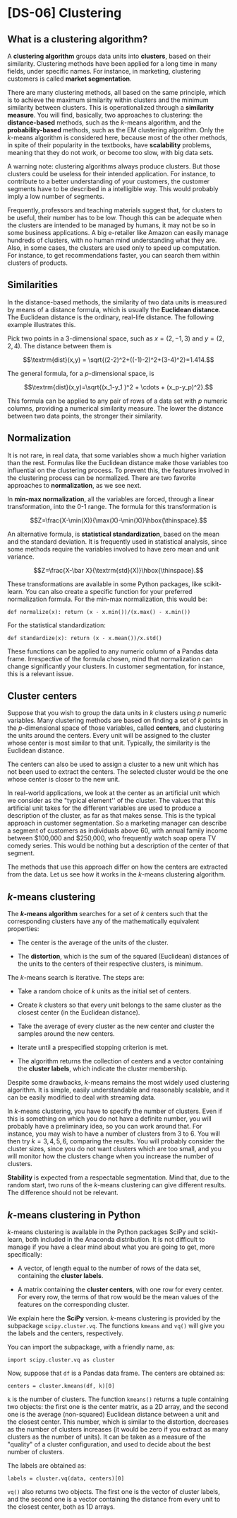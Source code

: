 # [DS-06] Clustering

## What is a clustering algorithm?

A **clustering algorithm** groups data units into **clusters**, based on their similarity. Clustering methods have been applied for a long time in many fields, under specific names. For instance, in marketing, clustering customers is called **market segmentation**. 

There are many clustering methods, all based on the same principle, which is to achieve the maximum similarity within clusters and the minimum similarity between clusters. This is operationalized through a **similarity measure**. You will find, basically, two approaches to clustering: the **distance-based** methods, such as the $k$-means algorithm, and the **probability-based** methods, such as the EM clustering algorithm. Only the $k$-means algorithm is considered here, because most of the other methods, in spite of their popularity in the textbooks, have **scalability** problems, meaning that they do not work, or become too slow, with big data sets.

A warning note: clustering algorithms always produce clusters. But those clusters could be useless for their intended application. For instance, to contribute to a better understanding of your customers, the customer segments have to be described in a intelligible way. This would probably imply a low number of segments.

Frequently, professors and teaching materials suggest that, for clusters to be useful, their number has to be low. Though this can be adequate when the clusters are intended to be managed by humans, it may not be so in some business applications. A big e-retailer like Amazon can easily manage hundreds of clusters, with no human mind understanding what they are. Also, in some cases, the clusters are used only to speed up computation. For instance, to get recommendations faster, you can search them within clusters of products.

## Similarities

In the distance-based methods, the similarity of two data units is measured by means of a distance formula, which is usually the **Euclidean distance**. The Euclidean distance is the ordinary, real-life distance. The following example illustrates this.

Pick two points in a 3-dimensional space, such as $x=(2,-1,3)$ and $y=(2,2,4)$. The distance between them is

$$\textrm{dist}(x,y) = \sqrt{(2-2)^2+((-1)-2)^2+(3-4)^2}=1.414.$$

The general formula, for a $p$-dimensional space, is

$$\textrm{dist}(x,y)=\sqrt{(x_1-y_1 )^2 + \cdots + (x_p-y_p)^2}.$$

This formula can be applied to any pair of rows of a data set with $p$ numeric columns, providing a numerical similarity measure. The lower the distance between two data points, the stronger their similarity.

## Normalization

It is not rare, in real data, that some variables show a much higher variation than the rest. Formulas like the Euclidean distance make those variables too influential on the clustering process. To prevent this, the features involved in the clustering process can be normalized. There are two favorite approaches to **normalization**, as we see next.

In **min-max normalization**, all the variables are forced, through a linear transformation, into the 0-1 range. The formula for this transformation is

$$Z=\frac{X-\min(X)}{\max(X)-\min(X)}\hbox{\thinspace}.$$

An alternative formula, is **statistical standardization**, based on the mean and the standard deviation. It is frequently used in statistical analysis, since some methods require the variables involved to have zero mean and unit variance.

$$Z=\frac{X-\bar X}{\textrm{std}(X)}\hbox{\thinspace}.$$

These transformations are available in some Python packages, like scikit-learn. You can also create a specific function for your preferred normalization formula. For the min-max normalization, this would be:

```
def normalize(x): return (x - x.min())/(x.max() - x.min())
```
For the statistical standardization:

```
def standardize(x): return (x - x.mean())/x.std()
```

These functions can be applied to any numeric column of a Pandas data frame. Irrespective of the formula chosen, mind that normalization can change significantly your clusters. In customer segmentation, for instance, this is a relevant issue.

## Cluster centers

Suppose that you wish to group the data units in $k$ clusters using $p$ numeric variables. Many clustering methods are based on finding a set of $k$ points in the $p$-dimensional space of those variables, called **centers**, and clustering the units around the centers. Every unit will be assigned to the cluster whose center is most similar to that unit. Typically, the similarity is the Euclidean distance.

The centers can also be used to assign a cluster to a new unit which has not been used to extract the centers. The selected cluster would be the one whose center is closer to the new unit.

In real-world applications, we look at the center as an artificial unit which we consider as the "typical element'' of the cluster. The values that this artificial unit takes for the different variables are used to produce a description of the cluster, as far as that makes sense. This is the typical approach in customer segmentation. So a marketing manager can describe a segment of customers as individuals above 60, with annual family income between $100,000 and $250,000, who frequently watch soap opera TV comedy series. This would be nothing but a description of the center of that segment.

The methods that use this approach differ on how the centers are extracted from the data. Let us see how it works in the $k$-means clustering algorithm.

## *k*-means clustering

The **$k$-means algorithm** searches for a set of $k$ centers such that the corresponding clusters have any of the mathematically equivalent properties:

* The center is the average of the units of the cluster.

* The **distortion**, which is the sum of the squared (Euclidean) distances of the units to the centers of their respective clusters, is minimum.

The $k$-means search is iterative. The steps are:

* Take a random choice of $k$ units as the initial set of centers.

* Create $k$ clusters so that every unit belongs to the same cluster as the closest center (in the  Euclidean distance).

* Take the average of every cluster as the new center and cluster the samples around the new centers.

* Iterate until a prespecified stopping criterion is met.

* The algorithm returns the collection of centers and a vector containing the **cluster labels**, which indicate the cluster membership.

Despite some drawbacks, $k$-means remains the most widely used clustering algorithm. It is simple, easily understandable and reasonably scalable, and it can be easily modified to deal with streaming data.

In $k$-means clustering, you have to specify the number of clusters. Even if this is something on which you do not have a definite number, you will probably have a preliminary idea, so you can work around that. For instance, you may wish to have a number of clusters from 3 to 6. You will then try $k = 3, 4, 5, 6$, comparing the results. You will probably consider the cluster sizes, since you do not want clusters which are too small, and you will monitor how the clusters change when you increase the number of clusters.

**Stability** is expected from a respectable segmentation. Mind that, due to the random start, two runs of the $k$-means clustering can give different results. The difference should not be relevant. 

## *k*-means clustering in Python

$k$-means clustering is available in the Python packages SciPy and scikit-learn, both included in the Anaconda distribution. It is not difficult to manage if you have a clear mind about what you are going to get, more specifically:

* A vector, of length equal to the number of rows of the data set, containing the **cluster labels**.

* A matrix containing the **cluster centers**, with one row for every center. For every row, the terms of that row would be the mean values of the features on the corresponding cluster.

We explain here the **SciPy** version. $k$-means clustering is provided by the subpackage `scipy.cluster.vq`. The functions `kmeans` and `vq()` will give you the labels and the centers, respectively.

You can import the subpackage, with a friendly name, as:

```
import scipy.cluster.vq as cluster
```

Now, suppose that `df` is a Pandas data frame. The centers are obtained as:

```
centers = cluster.kmeans(df, k)[0]
```

`k` is the number of clusters. The function `kmeans()` returns a tuple containing two objects: the first one is the center matrix, as a 2D array, and the second one is the average (non-squared) Euclidean distance between a unit and the closest center. This number, which is similar to the distortion, decreases as the number of clusters increases (it would be zero if you extract as many clusters as the number of units). It can be taken as a measure of the "quality" of a cluster configuration, and used to decide about the best number of clusters.

The labels are obtained as:

```
labels = cluster.vq(data, centers)[0]
```

`vq()` also returns two objects. The first one is the vector of cluster labels, and the second one is a vector containing the distance from every unit to the closest center, both as 1D arrays.

